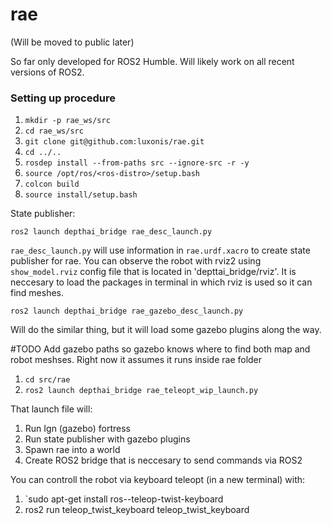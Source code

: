 # rae
(Will be moved to public later)

So far only developed for ROS2 Humble. Will likely work on all recent versions of ROS2. 


### Setting up procedure


1. `mkdir -p rae_ws/src`
2. `cd rae_ws/src`
3. `git clone git@github.com:luxonis/rae.git` 
4. `cd ../..`
5. `rosdep install --from-paths src --ignore-src -r -y`
6. `source /opt/ros/<ros-distro>/setup.bash`
7. `colcon build` 
8. `source install/setup.bash`

State publisher:

```
ros2 launch depthai_bridge rae_desc_launch.py 
```

`rae_desc_launch.py` will use information in `rae.urdf.xacro` to create state publisher for rae.
You can observe the robot with rviz2 using `show_model.rviz` config file that is located in 'depttai_bridge/rviz'. It is neccesary to load the packages in terminal in which rviz is used so it can find meshes.

```
ros2 launch depthai_bridge rae_gazebo_desc_launch.py 
```
Will do the similar thing, but it will load some gazebo plugins along the way. 

#TODO Add gazebo paths so gazebo knows where to find both map and robot meshses. Right now it assumes it runs inside rae folder

1. `cd src/rae`
2. `ros2 launch depthai_bridge rae_teleopt_wip_launch.py`

That launch file will:
1. Run Ign (gazebo) fortress
2. Run state publisher with gazebo plugins
3. Spawn rae into a world
4. Create ROS2 bridge that is neccesary to send commands via ROS2

You can controll the robot via keyboard teleopt (in a new terminal) with:
1. `sudo apt-get install ros-<ros-distro>-teleop-twist-keyboard
2. ros2 run  teleop_twist_keyboard teleop_twist_keyboard
